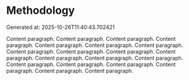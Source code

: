 # Methodology

Generated at: 2025-10-26T11:40:43.702421

Content paragraph. Content paragraph. Content paragraph. Content paragraph. Content paragraph. Content paragraph. Content paragraph. Content paragraph. Content paragraph. Content paragraph. Content paragraph. Content paragraph. Content paragraph. Content paragraph. Content paragraph. Content paragraph. Content paragraph. Content paragraph. Content paragraph. Content paragraph. 